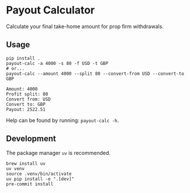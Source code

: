 # Payout Calculator

Calculate your final take-home amount for prop firm withdrawals.

## Usage

```
pip install .
payout-calc -a 4000 -s 80 -f USD -t GBP
# or...
payout-calc --amount 4000 --split 80 --convert-from USD --convert-to GBP

Amount: 4000
Profit split: 80
Convert from: USD
Convert to: GBP
Payout: 2522.51
```

Help can be found by running: `payout-calc -h`.

## Development

The package manager `uv` is recommended.

```
brew install uv
uv venv
source .venv/bin/activate
uv pip install -e ".[dev]"
pre-commit install
```
